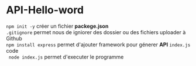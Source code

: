 # API-Hello-word
`npm init -y` créer un fichier **packege.json**  
`.gitignore` permet nous de igniorer des dossier ou des fichiers uploader à Github  
`npm install express` permet d'ajouter framework pour génerer **API**
 `index.js` code  
 ` node index.js` permet d'executer le programme